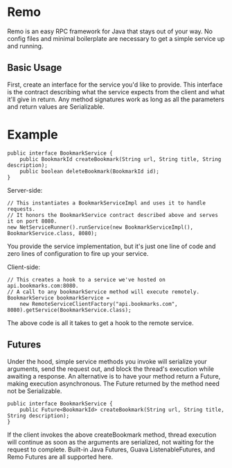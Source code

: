 # Remo

Remo is an easy RPC framework for Java that stays out of your way. No config files and minimal boilerplate are necessary to get a simple service up and running.

## Basic Usage

First, create an interface for the service you'd like to provide. This interface is the contract describing what the service expects from the client and what it'll give in return. Any method signatures work as long as all the parameters and return values are Serializable.

# Example

    public interface BookmarkService {
        public BookmarkId createBookmark(String url, String title, String description);
        public boolean deleteBookmark(BookmarkId id);
    }

Server-side:

    // This instantiates a BookmarkServiceImpl and uses it to handle requests.
    // It honors the BookmarkService contract described above and serves it on port 8080.
    new NetServiceRunner().runService(new BookmarkServiceImpl(), BookmarkService.class, 8080);

You provide the service implementation, but it's just one line of code and zero lines of configuration to fire up your service.

Client-side:

    // This creates a hook to a service we've hosted on api.bookmarks.com:8080.
    // A call to any bookmarkService method will execute remotely.
    BookmarkService bookmarkService =
        new RemoteServiceClientFactory("api.bookmarks.com", 8080).getService(BookmarkService.class);

The above code is all it takes to get a hook to the remote service.

## Futures

Under the hood, simple service methods you invoke will serialize your arguments, send the request out, and block the thread's execution while awaiting a response. An alternative is to have your method return a Future, making execution asynchronous. The Future returned by the method need not be Serializable.

    public interface BookmarkService {
        public Future<BookmarkId> createBookmark(String url, String title, String description);
    }

If the client invokes the above createBookmark method, thread execution will continue as soon as the arguments are serialized, not waiting for the request to complete. Built-in Java Futures, Guava ListenableFutures, and Remo Futures are all supported here.
